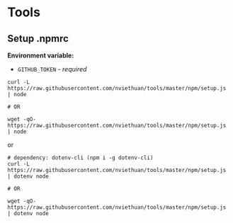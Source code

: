 # Tools

## Setup .npmrc

**Environment variable:**

- `GITHUB_TOKEN` - _required_

```
curl -L https://raw.githubusercontent.com/nviethuan/tools/master/npm/setup.js | node

# OR

wget -qO- https://raw.githubusercontent.com/nviethuan/tools/master/npm/setup.js | node
```

or

```
# dependency: dotenv-cli (npm i -g dotenv-cli)
curl -L https://raw.githubusercontent.com/nviethuan/tools/master/npm/setup.js | dotenv node

# OR

wget -qO- https://raw.githubusercontent.com/nviethuan/tools/master/npm/setup.js | dotenv node
```
